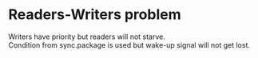# Readers-Writers problem
Writers have priority but readers will not starve.  
Condition from sync.package is used but wake-up signal will not get lost.
